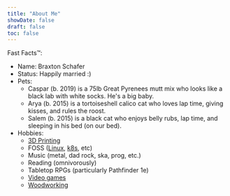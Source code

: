 ```yaml
---
title: "About Me"
showDate: false
draft: false
toc: false
---
```


Fast Facts™:

- Name: Braxton Schafer
- Status: Happily married :)
- Pets:
    - Caspar (b. 2019) is a 75lb Great Pyrenees mutt mix who looks like a black lab with white socks. He's a big baby.
    - Arya (b. 2015) is a tortoiseshell calico cat who loves lap time, giving kisses, and rules the roost.
    - Salem (b. 2015) is a black cat who enjoys belly rubs, lap time, and sleeping in his bed (on our bed).
- Hobbies:
    - [3D Printing](../tags/3d-printing)
    - FOSS ([Linux](../tags/linux), [k8s](../tags/k8s), etc)
    - Music (metal, dad rock, ska, prog, etc.)
    - Reading (omnivorously)
    - Tabletop RPGs (particularly Pathfinder 1e)
    - [Video games](../tags/games)
    - [Woodworking](../tags/woodworking)
